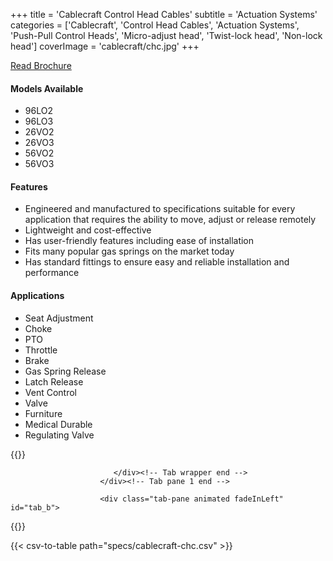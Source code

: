 +++
title = 'Cablecraft Control Head Cables'
subtitle = 'Actuation Systems'
categories = ['Cablecraft', 'Control Head Cables', 'Actuation Systems', 'Push-Pull Control Heads', 'Micro-adjust head', 'Twist-lock head', 'Non-lock head']
coverImage = 'cablecraft/chc.jpg'
+++

[Read Brochure](https://cablecraft.com/wp-content/uploads/2024/03/Cablecraft-Product-Catalog.pdf)

#### Models Available

* 96LO2
* 96LO3
* 26VO2
* 26VO3
* 56VO2
* 56VO3

#### Features

* Engineered and manufactured to specifications suitable for every application
  that requires the ability to move, adjust or release remotely
* Lightweight and cost-effective
* Has user-friendly features including ease of installation
* Fits many popular gas springs on the market today
* Has standard fittings to ensure easy and reliable installation and
  performance

#### Applications

* Seat Adjustment
* Choke
* PTO
* Throttle
* Brake
* Gas Spring Release
* Latch Release
* Vent Control
* Valve
* Furniture
* Medical Durable
* Regulating Valve

{{<renderer>}}

</div>
                              </div><!-- Service 1 end -->

                           </div><!-- Tab wrapper end -->
                        </div><!-- Tab pane 1 end -->

                        <div class="tab-pane animated fadeInLeft" id="tab_b">
{{</renderer>}}

{{< csv-to-table path="specs/cablecraft-chc.csv" >}}
